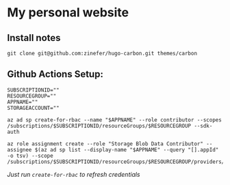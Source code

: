 # My personal website

## Install notes

```
git clone git@github.com:zinefer/hugo-carbon.git themes/carbon
```

## Github Actions Setup:

```
SUBSCRIPTIONID=""
RESOURCEGROUP=""
APPNAME=""
STORAGEACCOUNT=""

az ad sp create-for-rbac --name "$APPNAME" --role contributor --scopes /subscriptions/$SUBSCRIPTIONID/resourceGroups/$RESOURCEGROUP --sdk-auth

az role assignment create --role "Storage Blob Data Contributor" --assignee $(az ad sp list --display-name "$APPNAME" --query "[].appId" -o tsv) --scope /subscriptions/$SUBSCRIPTIONID/resourceGroups/$RESOURCEGROUP/providers/Microsoft.Storage/storageAccounts/$STORAGEACCOUNT
```

_Just run `create-for-rbac` to refresh credentials_